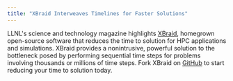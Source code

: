 ```yaml
---
title: "XBraid Interweaves Timelines for Faster Solutions"
---
```


LLNL's science and technology magazine highlights [XBraid](https://str.llnl.gov/2018-07/falgout), homegrown open-source software that reduces the time to solution for HPC applications and simulations. XBraid provides a nonintrusive, powerful solution to the bottleneck posed by performing sequential time steps for problems involving thousands or millions of time steps. Fork XBraid on [GitHub](https://github.com/XBraid/xbraid) to start reducing your time to solution today.
